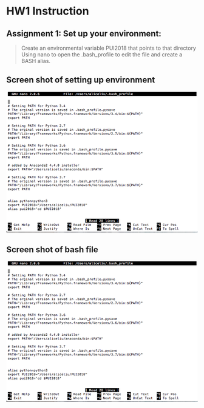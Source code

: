 
HW1 Instruction
================
Assignment 1: Set up your environment:
---------------------------------------
>Create an environmental variable PUI2018 that points to that directory
>Using nano to open the .bash_profile to edit the file
>and create a BASH alias.

Screen shot of setting up environment
-----------------------------------
![Alt text](HW1_ql459/qiuyliu_bash.png)

Screen shot of bash file
---------------------------
![Alt text](HW1_ql459/qiuyliu_bash.png)
